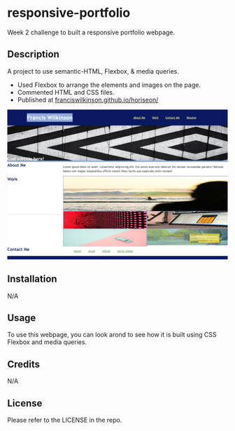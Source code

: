# responsive-portfolio
Week 2 challenge to built a responsive portfolio webpage.

## Description

A project to use semantic-HTML, Flexbox, & media queries.

- Used Flexbox to arrange the elements and images on the page.
- Commented HTML and CSS files.
- Published at [franciswilkinson.github.io/horiseon/](linkurlhttps://franciswilkinson.github.io/responsive-portfolio/)

![Francis Wilkinson's Responsive Portfolio](https://github.com/franciswilkinson/responsive-portfolio/blob/main/images/screenshot_franciswilkinson.github.io.jpeg "Responsive Portfolio")


## Installation

N/A

## Usage

To use this webpage, you can look arond to see how it is built using CSS Flexbox and media queries. 

## Credits

N/A

## License

Please refer to the LICENSE in the repo.